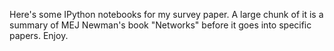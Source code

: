 Here's some IPython notebooks for my survey paper. A large chunk of it is a summary of MEJ Newman's book "Networks" before it goes into specific papers. Enjoy. 
